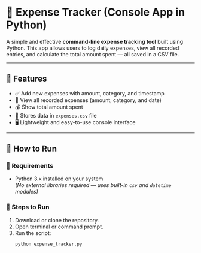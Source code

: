 # 💸 Expense Tracker (Console App in Python)

A simple and effective **command-line expense tracking tool** built using Python. This app allows users to log daily expenses, view all recorded entries, and calculate the total amount spent — all saved in a CSV file.

---

## 🧰 Features

- ✅ Add new expenses with amount, category, and timestamp
- 📄 View all recorded expenses (amount, category, and date)
- 💰 Show total amount spent
- 💾 Stores data in `expenses.csv` file
- 🖥️ Lightweight and easy-to-use console interface

---

## 🚀 How to Run

### 🔹 Requirements
- Python 3.x installed on your system  
  *(No external libraries required — uses built-in `csv` and `datetime` modules)*

### 🔹 Steps to Run
1. Download or clone the repository.
2. Open terminal or command prompt.
3. Run the script:
   ```bash
   python expense_tracker.py
